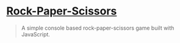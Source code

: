 # [Rock-Paper-Scissors](https://leulyk.github.io/rock-paper-scissors)

> A simple console based rock-paper-scissors game built with JavaScript.
